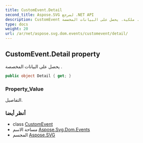 ```yaml
---
title: CustomEvent.Detail
second_title: Aspose.SVG لمرجع .NET API
description: CustomEvent ملكية. يحصل على البيانات المخصصة .
type: docs
weight: 20
url: /ar/net/aspose.svg.dom.events/customevent/detail/
---
```

## CustomEvent.Detail property

يحصل على البيانات المخصصة .

```csharp
public object Detail { get; }
```

### Property_Value

التفاصيل.

### أنظر أيضا

* class [CustomEvent](../)
* مساحة الاسم [Aspose.Svg.Dom.Events](../../customevent/)
* المجسم [Aspose.SVG](../../../)


